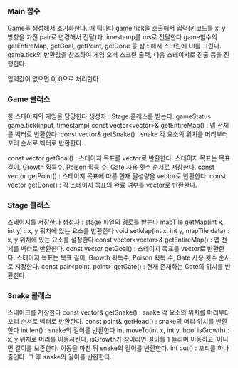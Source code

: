 ### Main 함수
Game을 생성해서 초기화한다.
매 틱마다 game.tick을 호출해서 입력(키코드를 x, y 방향을 가진 pair로 변경해서 전달)과 timestamp를 ms로 전달한다
game함수의 getEntireMap, getGoal, getPoint, getDone 등 참조해서 스크린에 UI를 그린다.
game.tick의 반환값을 참조하여 게임 오버 스크린 출력, 다음 스테이지로 진출 등을 진행한다.

입력값이 없으면 0, 0으로 처리한다

### Game 클래스
한 스테이지의 게임을 담당한다
생성자 : Stage 클래스를 받는다.
gameStatus game.tick(input, timestamp)
const vector<vector<mapTile>>& getEntireMap() : 맵 전체를 벡터로 반환한다.
const vector<point>& getSnake() : snake 각 요소의 위치를 머리부터 꼬리 순서로 벡터로 반환한다.

const vector<int> getGoal() : 스테이지 목표를 vector로 반환한다. 스테이지 목표는 목표 길이, Growth 획득수, Poison 획득 수, Gate 사용 횟수 순서로 저장한다.
const vector<int> getPoint() : 스테이지 목표에 따른 현재 달성량을 vector로 반환한다.
const vector<bool> getDone() : 각 스테이지 목표의 완료 여부를 vector로 반환한다.

### Stage 클래스
스테이지를 저장한다
생성자 : stage 파일의 경로를 받는다
mapTile getMap(int x, int y) : x, y 위치에 있는 요소를 반환한다
void setMap(int x, int y, mapTile data) : x, y 위치에 있는 요소를 설정한다
const vector<vector<mapTile>>& getEntireMap() : 맵 전체를 벡터로 반환한다.
const vector<int> getGoal() : 스테이지 목표를 vector로 반환한다. 스테이지 목표는 목표 길이, Growth 획득수, Poison 획득 수, Gate 사용 횟수 순서로 저장한다.
const pair<point, point> getGate() : 현재 존재하는 Gate의 위치를 반환한다.

### Snake 클래스
스네이크를 저장한다
const vector<point>& getSnake() : snake 각 요소의 위치를 머리부터 꼬리 순서로 벡터로 반환한다.
const point& getHead() : snake의 머리 위치를 반환한다
int len() : snake의 길이를 반환한다
int moveTo(int x, int y, bool isGrowth) : x, y 위치로 머리를 이동시킨다, isGrowth가 참이라면 길이를 1 늘리며 이동하고, 아니면 길이를 보존한다. 이동을 마친 뒤 snake의 길이를 반환한다.
int cut() : 꼬리를 하나 줄인다. 그 후 snake의 길이를 반환한다.
